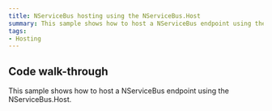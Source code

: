 ```yaml
---
title: NServiceBus hosting using the NServiceBus.Host
summary: This sample shows how to host a NServiceBus endpoint using the NServiceBus.Host.
tags:
- Hosting
---
```


## Code walk-through

This sample shows how to host a NServiceBus endpoint using the NServiceBus.Host.

<!-- import nservicebus-host -->
